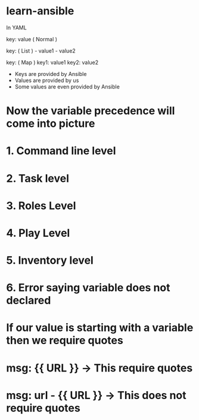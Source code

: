 # learn-ansible

In YAML

key: value      ( Normal ) 

key:        ( List ) 
    - value1 
    - value2 
    
key:        ( Map ) 
    key1: value1 
    key2: value2


-   Keys are provided by Ansible
-   Values are provided by us
-   Some values are even provided by Ansible

# Now the variable precedence will come into picture
# 1. Command line level
# 2. Task level
# 3. Roles Level
# 4. Play Level
# 5. Inventory level
# 6. Error saying variable does not declared


# If our value is starting with a variable then we require quotes
# msg: {{ URL }}   -> This require quotes
# msg: url - {{ URL }}   -> This does not require quotes